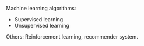Machine learning algorithms:

- Supervised learning
- Unsupervised learning

Others: Reinforcement learning, recommender system.



